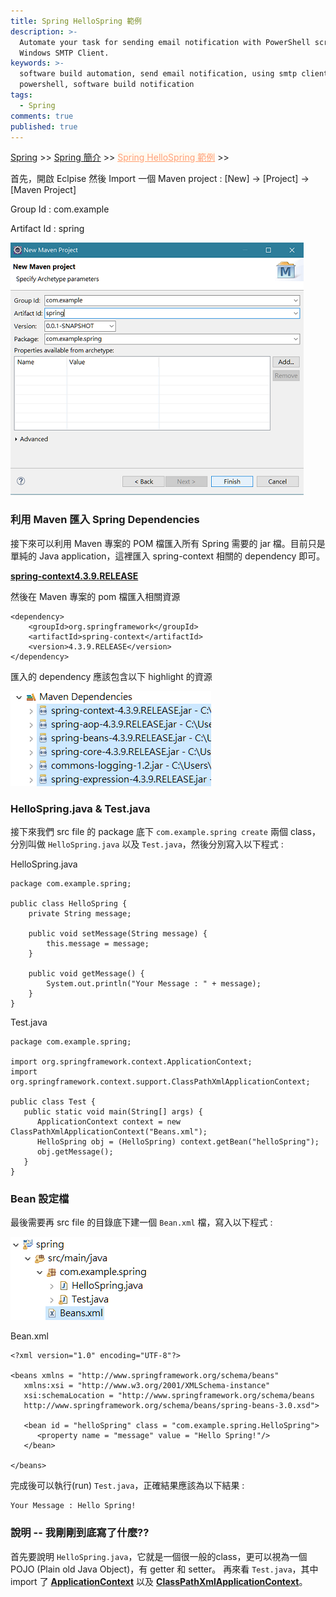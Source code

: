```yaml
---
title: Spring HelloSpring 範例
description: >-
  Automate your task for sending email notification with PowerShell script and
  Windows SMTP Client.
keywords: >-
  software build automation, send email notification, using smtp client in
  powershell, software build notification
tags:
  - Spring
comments: true
published: true
---
```


<a href="/spring/">Spring</a> >>
<a href="/spring/spring_page1/">Spring 簡介</a> >>
<a href="/spring/spring_page2/" style="color:lightsalmon;background-color:floralwhite;">Spring HelloSpring 範例</a> >>
<div class="divider"></div>
首先，開啟 Eclpise 然後 Import 一個 Maven project : [New] -> [Project] -> [Maven Project]

Group Id : com.example

Artifact Id : spring

![Spring](spring_images/springconfig01.png)

### 利用 Maven 匯入 Spring Dependencies
接下來可以利用 Maven 專案的 POM 檔匯入所有 Spring 需要的 jar 檔。目前只是單純的 Java application，這裡匯入 spring-context 相關的 dependency 即可。

**<a href="https://mvnrepository.com/artifact/org.springframework/spring-context/4.3.9.RELEASE" target="_blank">spring-context4.3.9.RELEASE</a>**

然後在 Maven 專案的 pom 檔匯入相關資源
```
<dependency>
    <groupId>org.springframework</groupId>
    <artifactId>spring-context</artifactId>
    <version>4.3.9.RELEASE</version>
</dependency>
```
匯入的 dependency 應該包含以下 highlight 的資源

![Spring](spring_images/springconfig02.png)

### HelloSpring.java & Test.java
接下來我們 src file 的 package 底下 `com.example.spring create` 兩個 class，分別叫做 `HelloSpring.java` 以及 `Test.java`，然後分別寫入以下程式 : 

HelloSpring.java
```
package com.example.spring;

public class HelloSpring {
	private String message;

	public void setMessage(String message) {
		this.message = message;
	}

	public void getMessage() {
		System.out.println("Your Message : " + message);
	}
}
```
Test.java
```
package com.example.spring;

import org.springframework.context.ApplicationContext;
import org.springframework.context.support.ClassPathXmlApplicationContext;

public class Test {
   public static void main(String[] args) {
      ApplicationContext context = new ClassPathXmlApplicationContext("Beans.xml");
      HelloSpring obj = (HelloSpring) context.getBean("helloSpring");
      obj.getMessage();
   }
}
```
### Bean 設定檔
最後需要再 src file 的目錄底下建一個 `Bean.xml` 檔，寫入以下程式 :

![Spring](spring_images/springconfig03.png)

Bean.xml
```
<?xml version="1.0" encoding="UTF-8"?>

<beans xmlns = "http://www.springframework.org/schema/beans"
   xmlns:xsi = "http://www.w3.org/2001/XMLSchema-instance"
   xsi:schemaLocation = "http://www.springframework.org/schema/beans
   http://www.springframework.org/schema/beans/spring-beans-3.0.xsd">

   <bean id = "helloSpring" class = "com.example.spring.HelloSpring">
      <property name = "message" value = "Hello Spring!"/>
   </bean>

</beans>
```
完成後可以執行(run) `Test.java`，正確結果應該為以下結果 : 
```
Your Message : Hello Spring!
```

### 說明 -- 我剛剛到底寫了什麼??
首先要說明 `HelloSpring.java`，它就是一個很一般的class，更可以視為一個 POJO (Plain old Java Object)，有 getter 和 setter。
再來看 `Test.java`，其中 import 了 **<a href="https://docs.spring.io/spring/docs/current/javadoc-api/org/springframework/context/ApplicationContext.html" target="_blank">ApplicationContext</a>** 以及 **<a href="https://docs.spring.io/spring/docs/current/javadoc-api/org/springframework/context/support/ClassPathXmlApplicationContext.html" target="_blank">ClassPathXmlApplicationContext</a>**。
